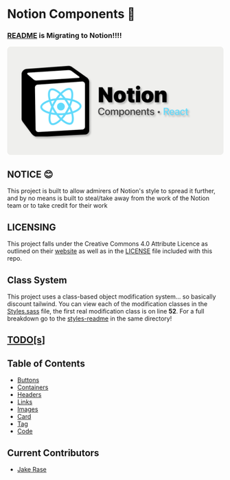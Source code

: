 # Notion Components 📇

### [README](https://jakerase.notion.site/Notion-Components-eacec70711124f5ebe63470a61cbfbfe) is Migrating to Notion!!!!

![!image](./Github%20Social%20Banner.png)

## **NOTICE** 😊

This project is built to allow admirers of Notion's style to spread it further, and by no means is built to steal/take away from the work of the Notion team or to take credit for their work

## **LICENSING**

This project falls under the Creative Commons 4.0 Attribute Licence as outlined on their [website](https://creativecommons.org/licenses/by/4.0/) as well as in the [LICENSE](./LICENSE) file included with this repo.

## Class System

This project uses a class-based object modification system... so basically discount tailwind. You can view each of the modification classes in the [Styles.sass](./src/notion-components/Styles/Styles.sass) file, the first real modification class is on line **52**. For a full breakdown go to the [styles-readme](./src/notion-components/Styles/styles-readme.md) in the same directory!

## [TODO[s]](./TODO.md)

## Table of Contents

- [Buttons](https://jakerase.notion.site/Buttons-a934b2aeee7c4202a49bba6a046d4356)
- [Containers](./src/notion-components/Containers/containers-reame.md)
- [Headers](./src/notion-components/Headers/headers-readme.md)
- [Links](./src/notion-components/Link/links-readme.md)
- [Images](./src/notion-components/Image/image-readme.md)
- [Card](./src/notion-components/Card/card-readme.md)
- [Tag](./src/notion-components/Tag/links-readme.md)
- [Code](https://jakerase.notion.site/Code-201503ba50f64827a4e6fa75c6954b1b)

## Current Contributors

- [Jake Rase](https://micro.jakerase.dev)
